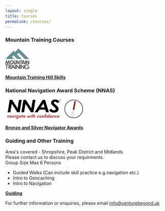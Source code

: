 ```yaml
---
layout: single
title: Courses
permalink: /courses/
---
```


### Mountain Training Courses

<img src="/assets/images/mt-logo.png">

**[Mountain Training Hill Skills](/hillskills/)**

### National Navigation Award Scheme (NNAS)

<img src="/assets/images/nnas-logo.png">

**[Bronze and Silver Navigator Awards](/nnas)**

### Guiding and Other Training
Area's covered - Shropshire, Peak District and Midlands<br>
Please contact us to discuss your requirments.<br>
Group Size Max 6 Persons<br>

- Guided Walks (Can include skill practice e.g.navigation etc.)
- Intro to Geocaching
- Intro to Navigation

**[Guiding](/guiding)**



For further information or enquiries, please email info@venturebeyond.uk

